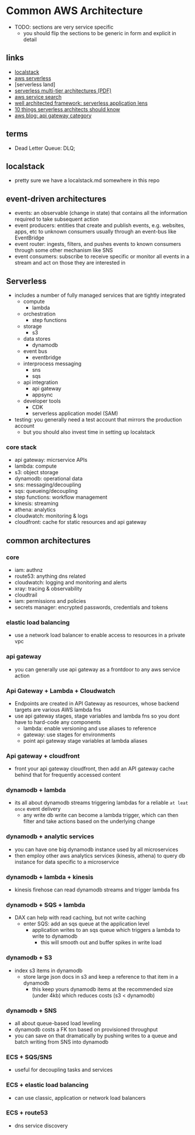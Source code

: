 # Common AWS Architecture

- TODO: sections are very service specific
  - you should flip the sections to be generic in form and explicit in detail

## links

- [localstack](https://github.com/localstack/localstack)
- [aws serverless](https://aws.amazon.com/serverless/)
- [serverless land]
- [serverless multi-tier architectures (PDF)](https://d1.awsstatic.com/whitepapers/AWS_Serverless_Multi-Tier_Architectures.pdf)
- [aws service search](https://aws.amazon.com/products/)
- [well architected framework: serverless application lens](https://docs.aws.amazon.com/wellarchitected/latest/serverless-applications-lens/wellarchitected-serverless-applications-lens.pdf?810a2056-c993-4832-af32-11286cad694c)
- [10 things serverless architects should know](https://aws.amazon.com/blogs/architecture/ten-things-serverless-architects-should-know/)
- [aws blog: api gateway category](https://aws.amazon.com/blogs/compute/category/application-services/amazon-api-gateway-application-services/)

## terms

- Dead Letter Queue: DLQ;

## localstack

- pretty sure we have a localstack.md somewhere in this repo

## event-driven architectures

- events: an observable (change in state) that contains all the information required to take subsequent action
- event producers: entities that create and publish events, e.g. websites, apps, etc to unknown consumers usually through an event-bus like EventBridge
- event router: ingests, filters, and pushes events to known consumers through some other mechanism like SNS
- event consumers: subscribe to receive specific or monitor all events in a stream and act on those they are interested in

## Serverless

- includes a number of fully managed services that are tightly integrated
  - compute
    - lambda
  - orchestration
    - step functions
  - storage
    - s3
  - data stores
    - dynamodb
  - event bus
    - eventbridge
  - interprocess messaging
    - sns
    - sqs
  - api integration
    - api gateway
    - appsync
  - developer tools
    - CDK
    - serverless application model (SAM)
- testing: you generally need a test account that mirrors the production account
  - but you should also invest time in setting up localstack

### core stack

- api gateway: micrservice APIs
- lambda: compute
- s3: object storage
- dynamodb: operational data
- sns: messaging/decoupling
- sqs: queueing/decoupling
- step functions: workflow management
- kinesis: streaming
- athena: analytics
- cloudwatch: monitoring & logs
- cloudfront: cache for static resources and api gateway

## common architectures

### core

- iam: authnz
- route53: anything dns related
- cloudwatch: logging and monitoring and alerts
- xray: tracing & observability
- cloudtrail
- iam: permissions and policies
- secrets manager: encrypted passwords, credentials and tokens

### elastic load balancing

- use a network load balancer to enable access to resources in a private vpc

### api gateway

- you can generally use api gateway as a frontdoor to any aws service action

### Api Gateway + Lambda + Cloudwatch

- Endpoints are created in API Gateway as resources, whose backend targets are various AWS lambda fns
- use api gateway stages, stage variables and lambda fns so you dont have to hard-code any components
  - lambda: enable versioning and use aliases to reference
  - gateway: use stages for environments
  - point api gateway stage variables at lambda aliases

### Api gateway + cloudfront

- front your api gateway cloudfront, then add an API gateway cache behind that for frequently accessed content

### dynamodb + lambda

- its all about dynamodb streams triggering lambdas for a reliable `at leat once` event delivery
  - any write db write can become a lambda trigger, which can then filter and take actions based on the underlying change

### dynamodb + analytic services

- you can have one big dynamodb instance used by all microservices
- then employ other aws analytics services (kinesis, athena) to query db instance for data specific to a microservice

### dynamodb + lambda + kinesis

- kinesis firehose can read dynamodb streams and trigger lambda fns

### dynamodb + SQS + lambda

- DAX can help with read caching, but not write caching
  - enter SQS: add an sqs queue at the application level
    - application writes to an sqs queue which triggers a lambda to write to dynamodb
      - this will smooth out and buffer spikes in write load

### dynamodb + S3

- index s3 items in dynamodb
  - store large json docs in s3 and keep a reference to that item in a dynamodb
    - this keep yours dynamodb items at the recommended size (under 4kb) which reduces costs (s3 < dynamodb)

### dynamodb + SNS

- all about queue-based load leveling
- dynamodb costs a FK ton based on provisioned throughput
- you can save on that dramatically by pushing writes to a queue and batch writing from SNS into dynamodb

### ECS + SQS/SNS

- useful for decoupling tasks and services

### ECS + elastic load balancing

- can use classic, application or network load balancers

### ECS + route53

- dns service discovery
